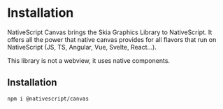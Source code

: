 # Installation

NativeScript Canvas brings the Skia Graphics Library to NativeScript. It offers all the power that native canvas provides for all flavors that run on NativeScript (JS, TS, Angular, Vue, Svelte, React...). 

This library is not a webview, it uses native components.

## Installation



```bash
npm i @nativescript/canvas
```
